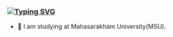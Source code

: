 ### [![Typing SVG](https://readme-typing-svg.herokuapp.com?font=Kdam+Thmor+Pro&lines=Hi%2C+my+name+is+Natthapumin+Manucham)](https://git.io/typing-svg)
- 🌱 I am studying at Mahasarakham University(MSU).



<!--
**64011211047/64011211047** is a ✨ _special_ ✨ repository because its `README.md` (this file) appears on your GitHub profile.

Here are some ideas to get you started:

- 🔭 I’m currently working on ...
- 🌱 I’m currently learning ...
- 👯 I’m looking to collaborate on ...
- 🤔 I’m looking for help with ...
- 💬 Ask me about ...
- 📫 How to reach me: ...
- 😄 Pronouns: ...
- ⚡ Fun fact: ...
-->
